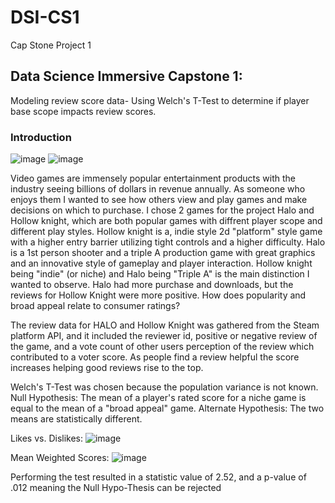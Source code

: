 # DSI-CS1
Cap Stone Project 1


## Data Science Immersive Capstone 1:
Modeling review score data- Using Welch's T-Test to determine if player base scope impacts review scores.
    
### Introduction

![image](https://user-images.githubusercontent.com/25779351/121104193-20f0bf80-c7c7-11eb-8472-fb78aa5bbead.png) ![image](https://user-images.githubusercontent.com/25779351/121104211-2b12be00-c7c7-11eb-83e3-49fb80ac04b1.png)



Video games are immensely popular entertainment products with the industry seeing billions of dollars in revenue annually.  As someone who enjoys them I wanted to see how others view and play games and make decisions on which to purchase.  I chose 2 games for the project Halo and Hollow knight, which are both popular games with diffrent player scope and different play styles.  Hollow knight is a, indie style 2d "platform" style game with a higher entry barrier utilizing tight controls and a higher difficulty. Halo is a 1st person shooter and a triple A production game with great graphics and an innovative style of gameplay and player interaction.  Hollow knight being "indie" (or niche) and Halo being "Triple A" is the main distinction I wanted to observe. Halo had more purchase and downloads, but the reviews for Hollow Knight were more positive.  How does popularity and broad appeal relate to consumer ratings?
    
The review data for HALO and Hollow Knight was gathered from the Steam platform API, and it included the reviewer id, positive or negative review of the game, and a vote count of other users perception of the review which contributed to a voter score.  As people find a review helpful the score increases helping good reviews rise to the top.

Welch's T-Test was chosen because the population variance is not known. 
Null Hypothesis: The mean of a player's rated score for a niche game is equal to the mean of a "broad appeal" game.
Alternate Hypothesis: The two means are statistically different.

Likes vs. Dislikes:
![image](https://user-images.githubusercontent.com/25779351/120391806-3496b480-c2f5-11eb-915f-9322bd2fd29a.png)

Mean Weighted Scores:
![image](https://user-images.githubusercontent.com/25779351/120391849-437d6700-c2f5-11eb-8320-ecb79e05b855.png)

Performing the test resulted in a statistic value of 2.52, and a p-value of .012 meaning the Null Hypo-Thesis can be rejected

